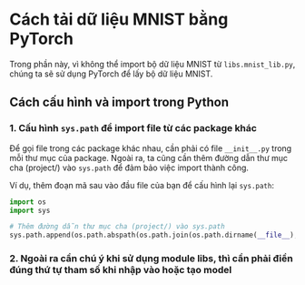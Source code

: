 # Cách tải dữ liệu MNIST bằng PyTorch

Trong phần này, vì không thể import bộ dữ liệu MNIST từ `libs.mnist_lib.py`, chúng ta sẽ sử dụng PyTorch để lấy bộ dữ liệu MNIST.

## Cách cấu hình và import trong Python

### 1. Cấu hình `sys.path` để import file từ các package khác

Để gọi file trong các package khác nhau, cần phải có file `__init__.py` trong mỗi thư mục của package. Ngoài ra, ta cũng cần thêm đường dẫn thư mục cha (project/) vào `sys.path` để đảm bảo việc import thành công.

Ví dụ, thêm đoạn mã sau vào đầu file của bạn để cấu hình lại `sys.path`:

```python
import os
import sys 

# Thêm đường dẫn thư mục cha (project/) vào sys.path
sys.path.append(os.path.abspath(os.path.join(os.path.dirname(__file__), "..")))  

```

### 2. Ngoài ra cần chú ý khi sử dụng module libs, thì cần phải điền đúng thứ tự tham số khi nhập vào hoặc tạo model
